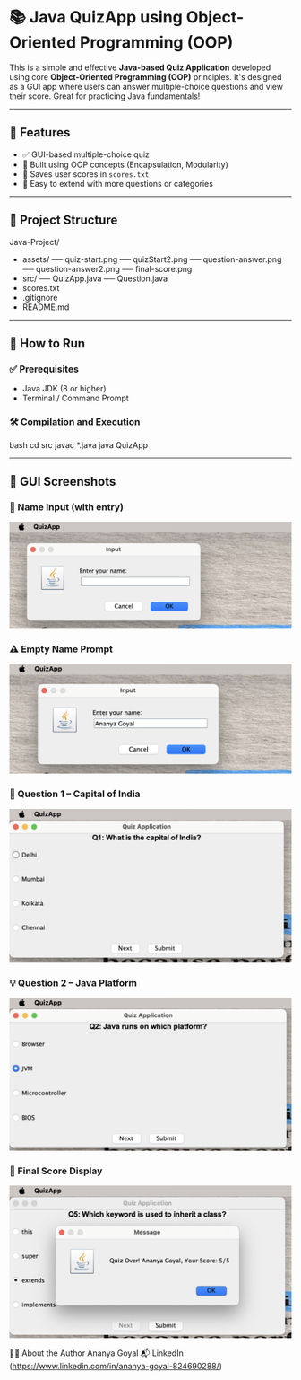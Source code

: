 # 📚 Java QuizApp using Object-Oriented Programming (OOP)

This is a simple and effective **Java-based Quiz Application** developed using core **Object-Oriented Programming (OOP)** principles. It's designed as a GUI app where users can answer multiple-choice questions and view their score. Great for practicing Java fundamentals!

---

## 🚀 Features

- ✅ GUI-based multiple-choice quiz
- 🧠 Built using OOP concepts (Encapsulation, Modularity)
- 💾 Saves user scores in `scores.txt`
- 🧩 Easy to extend with more questions or categories

---

## 🧱 Project Structure

Java-Project/
- assets/
 ── quiz-start.png
 ── quizStart2.png
 ── question-answer.png
 ── question-answer2.png
 ── final-score.png
- src/
 ── QuizApp.java
 ── Question.java
- scores.txt
- .gitignore
- README.md

---

## 🔧 How to Run

### ✅ Prerequisites

- Java JDK (8 or higher)
- Terminal / Command Prompt

### 🛠️ Compilation and Execution

bash
cd src
javac *.java
java QuizApp

---

## 📸 GUI Screenshots

### 🧑 Name Input (with entry)
![Name Input](assets/quiz-start.png)

### ⚠️ Empty Name Prompt
![Empty Input Prompt](assets/quizStart2.png)

### 📝 Question 1 – Capital of India
![Question 1](assets/question-answer.png)

### 💡 Question 2 – Java Platform
![Question 2](assets/question-answer2.png)

### 🏁 Final Score Display
![Final Score](assets/final-score.png)

🙋‍♀️ About the Author
Ananya Goyal
📬 LinkedIn (https://www.linkedin.com/in/ananya-goyal-824690288/)
